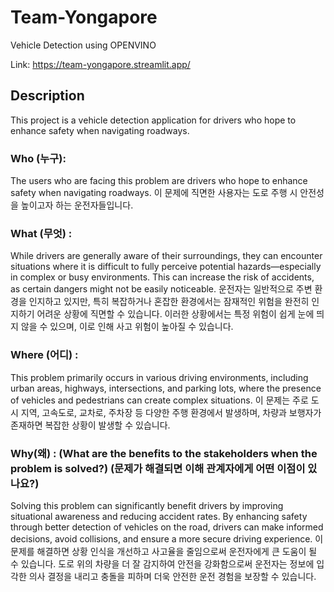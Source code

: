 # Team-Yongapore
Vehicle Detection using OPENVINO

Link: https://team-yongapore.streamlit.app/

## Description
This project is a vehicle detection application for drivers who hope to enhance safety when navigating roadways.

### Who (누구): 
The users who are facing this problem are drivers who hope to enhance safety when navigating roadways.
이 문제에 직면한 사용자는 도로 주행 시 안전성을 높이고자 하는 운전자들입니다.

### What (무엇) : 
While drivers are generally aware of their surroundings, they can encounter situations where it is difficult to fully perceive potential hazards—especially in complex or busy environments. This can increase the risk of accidents, as certain dangers might not be easily noticeable. 
운전자는 일반적으로 주변 환경을 인지하고 있지만, 특히 복잡하거나 혼잡한 환경에서는 잠재적인 위험을 완전히 인지하기 어려운 상황에 직면할 수 있습니다. 이러한 상황에서는 특정 위험이 쉽게 눈에 띄지 않을 수 있으며, 이로 인해 사고 위험이 높아질 수 있습니다. 

### Where (어디) :  
This problem primarily occurs in various driving environments, including urban areas, highways, intersections, and parking lots, where the presence of vehicles and pedestrians can create complex situations. 
이 문제는 주로 도시 지역, 고속도로, 교차로, 주차장 등 다양한 주행 환경에서 발생하며, 차량과 보행자가 존재하면 복잡한 상황이 발생할 수 있습니다. 

### Why(왜) : (What are the benefits to the stakeholders when the problem is solved?) (문제가 해결되면 이해 관계자에게 어떤 이점이 있나요?) 
Solving this problem can significantly benefit drivers by improving situational awareness and reducing accident rates. By enhancing safety through better detection of vehicles on the road, drivers can make informed decisions, avoid collisions, and ensure a more secure driving experience. 
이 문제를 해결하면 상황 인식을 개선하고 사고율을 줄임으로써 운전자에게 큰 도움이 될 수 있습니다. 도로 위의 차량을 더 잘 감지하여 안전을 강화함으로써 운전자는 정보에 입각한 의사 결정을 내리고 충돌을 피하며 더욱 안전한 운전 경험을 보장할 수 있습니다.
